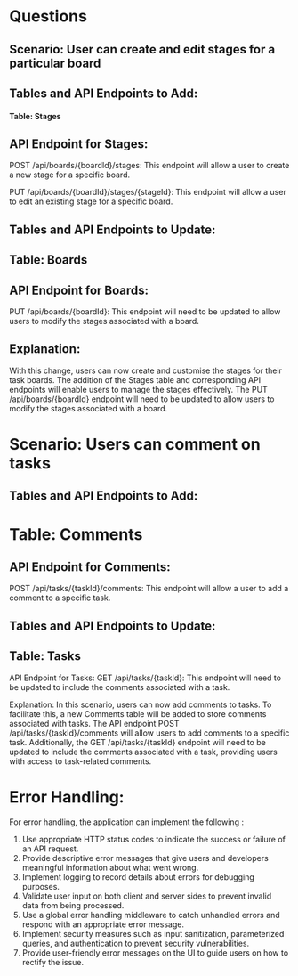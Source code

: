 # Questions 

## Scenario: User can create and edit stages for a particular board
## Tables and API Endpoints to Add:
#### Table: Stages
## API Endpoint for Stages:
POST /api/boards/{boardId}/stages: This endpoint will allow a user to create a new stage for a specific board.

PUT /api/boards/{boardId}/stages/{stageId}: This endpoint will allow a user to edit an existing stage for a specific board.
## Tables and API Endpoints to Update:
## Table: Boards
## API Endpoint for Boards:
PUT /api/boards/{boardId}: This endpoint will need to be updated to allow users to modify the stages associated with a board.
## Explanation:
With this change, users can now create and customise the stages for their task boards. The addition of the Stages table and corresponding API endpoints will enable users to manage the stages effectively. The PUT /api/boards/{boardId} endpoint will need to be updated to allow users to modify the stages associated with a board.

# Scenario: Users can comment on tasks
## Tables and API Endpoints to Add:
# Table: Comments
## API Endpoint for Comments:
POST /api/tasks/{taskId}/comments: This endpoint will allow a user to add a comment to a specific task.
## Tables and API Endpoints to Update:
## Table: Tasks
API Endpoint for Tasks:
GET /api/tasks/{taskId}: This endpoint will need to be updated to include the comments associated with a task.

Explanation:
In this scenario, users can now add comments to tasks. To facilitate this, a new Comments table will be added to store comments associated with tasks. 
The API endpoint POST /api/tasks/{taskId}/comments will allow users to add comments to a specific task. Additionally, the GET /api/tasks/{taskId} endpoint will need to be updated to include the comments associated with a task, providing users with access to task-related comments.
# Error Handling:
For error handling, the application can implement the following :
1. Use appropriate HTTP status codes to indicate the success or failure of an API request.
2. Provide descriptive error messages that give users and developers meaningful information about what went wrong.
3. Implement logging to record details about errors for debugging purposes.
4. Validate user input on both client and server sides to prevent invalid data from being processed.
5. Use a global error handling middleware to catch unhandled errors and respond with an appropriate error message.
6. Implement security measures such as input sanitization, parameterized queries, and authentication to prevent security vulnerabilities.
7. Provide user-friendly error messages on the UI to guide users on how to rectify the issue.

